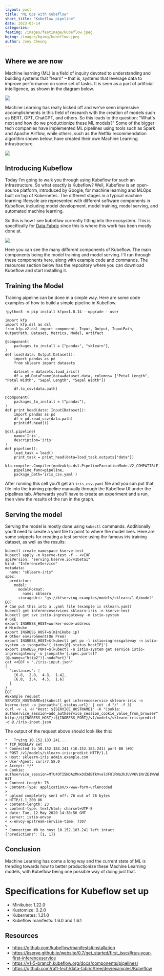 ```yaml
---
layout: post
title: "ML Ops with Kubeflow"
short_title: "Kubeflow pipeline"
date: 2023-03-14
categories:
featimg: /images/featimage/kubeflow.jpeg
bgimg: /images/bgimg/kubeflow.jpeg
author: Joey Cheung
---
```


## Where we are now
Machine learning (ML) is a field of inquiry devoted to understanding and building systems that "learn" – that is, systems that leverage data to improve performance on some set of tasks. It is seen as a part of artificial intelligence, as shown in the diagram below.

![](https://i.imgur.com/Gy2Lr5H.png)


Machine Learning has really kicked off and we've seen impressive accomplishments in this field of research with the creation of models such as BERT, GPT, ChatGPT, and others. So this leads to the question: "What's next and how do we productionize these ML models?" Some of the bigger tech companies have implemented ML pipelines using tools such as Spark and Apache Airflow,  while others, such as the Netflix recommendation algorithm shown below, have created their own Machine Learning infrastructure. 

![](https://i.imgur.com/aWqzHeO.jpg)

## Introducing Kubeflow

Today I'm going to walk you through using Kubeflow for such an infrastructure. So what exactly is Kubeflow? Well, Kubeflow is an open-source platform, introduced by Google, for machine learning and MLOps built on top of Kubernetes. The different stages in a typical machine learning lifecycle are represented with different software components in Kubeflow, including model development, model training, model serving, and automated machine learning. 

So this is how I see kubeflow currently fitting into the ecosystem. This is specifically for [Data Fabric](https://datafabric.goraft.tech/) since this is where this work has been mostly done at.

![](https://i.imgur.com/Hu10Vl6.png)


Here you can see the many different components of Kubeflow. The main components being the model training and model serving. I'll run through these components here, along with example code and commands. The resources section below has the repository where you can download Kubeflow and start installing it. 

## Training the Model

Training pipeline can be done in a simple way. Here are some code examples of how to build a simple pipeline in Kubeflow. 
```
!python3 -m pip install kfp==1.8.14 --upgrade --user
```
```
import kfp
import kfp.dsl as dsl
from kfp.v2.dsl import component, Input, Output, InputPath, OutputPath, Dataset, Metrics, Model, Artifact
```
```
@component(
    packages_to_install = ["pandas", "sklearn"],
)
def load(data: Output[Dataset]):
    import pandas as pd
    from sklearn import datasets

    dataset = datasets.load_iris()
    df = pd.DataFrame(data=dataset.data, columns= ["Petal Length", "Petal Width", "Sepal Length", "Sepal Width"])
    
    df.to_csv(data.path)

@component(
    packages_to_install = ["pandas"],
)
def print_head(data: Input[Dataset]):
    import pandas as pd
    df = pd.read_csv(data.path)
    print(df.head())

@dsl.pipeline(
    name='Iris',
    description='iris'
)
def pipeline():
    load_task = load()
    print_task = print_head(data=load_task.outputs["data"])

kfp.compiler.Compiler(mode=kfp.dsl.PipelineExecutionMode.V2_COMPATIBLE).compile(
    pipeline_func=pipeline,
    package_path='iris_csv.yaml')
```
After running this cell you'll get an `iris_csv.yaml` file and you can put that file into the training pipeline manually through the Kubeflow UI under the pipelines tab. Afterwards you'll have to create an experiment and a run, then view the results of the run in the graph.

## Serving the model

Serving the model is mostly done using `kubectl` commands. Additionally you'll need to create a yaml file to point to where the model lives. Here are some snippets for creating a test service using the famous iris training dataset, as well as the results:

```
kubectl create namespace kserve-test
kubectl apply -n kserve-test -f - <<EOF
apiVersion: "serving.kserve.io/v1beta1"
kind: "InferenceService"
metadata:
  name: "sklearn-iris"
spec:
  predictor:
    model:
      modelFormat:
        name: sklearn
      storageUri: "gs://kfserving-examples/models/sklearn/1.0/model"
EOF
# Can put this into a .yaml file (example is sklearn.yaml)
kubectl get inferenceservices sklearn-iris -n kserve-test
kubectl get svc istio-ingressgateway -n istio-system
# GKE
export INGRESS_HOST=worker-node-address
# Minikube
export INGRESS_HOST=$(minikube ip)
# Other environment(On Prem)
export INGRESS_HOST=$(kubectl get po -l istio=ingressgateway -n istio-system -o jsonpath='{.items[0].status.hostIP}')
export INGRESS_PORT=$(kubectl -n istio-system get service istio-ingressgateway -o jsonpath='{.spec.ports[?(@.name=="http2")].nodePort}')
cat <<EOF > "./iris-input.json"
{
  "instances": [
    [6.8,  2.8,  4.8,  1.4],
    [6.0,  3.4,  4.5,  1.6]
  ]
}
EOF
#Example request
SERVICE_HOSTNAME=$(kubectl get inferenceservice sklearn-iris -n kserve-test -o jsonpath='{.status.url}' | cut -d "/" -f 3)
curl -v -L -H "Host: ${SERVICE_HOSTNAME}" -H "Cookie: authservice_session=add_authservice_session_cookie_value_from_browser" http://${INGRESS_HOST}:${INGRESS_PORT}/v1/models/sklearn-iris:predict -d @./iris-input.json
```

The output of the request above should look like this: 

```
*   Trying 10.152.183.241...
* TCP_NODELAY set
* Connected to 10.152.183.241 (10.152.183.241) port 80 (#0)
> POST /v1/models/sklearn-iris:predict HTTP/1.1
> Host: sklearn-iris.admin.example.com
> User-Agent: curl/7.58.0
> Accept: */*
> Cookie: authservice_session=MTU4OTI5NDAzMHxOd3dBTkVveldFUlRWa3hJUVVKV1NrZE1WVWhCVmxSS05GRTFSMGhaVmtWR1JrUlhSRXRRUmtnMVRrTkpUekpOTTBOSFNGcElXRkU9fLgsofp8amFkZv4N4gnFUGjCePgaZPAU20ylfr8J-63T
> Content-Length: 76
> Content-Type: application/x-www-form-urlencoded
> 
* upload completely sent off: 76 out of 76 bytes
< HTTP/1.1 200 OK
< content-length: 23
< content-type: text/html; charset=UTF-8
< date: Tue, 12 May 2020 14:38:50 GMT
< server: istio-envoy
< x-envoy-upstream-service-time: 7307
< 
* Connection #0 to host 10.152.183.241 left intact
{"predictions": [1, 1]}
```

## Conclusion 

Machine Learning has come a long way and the current state of ML is trending towards how to better productionize these Machine Learning models, with Kubeflow being one possible way of doing just that.

# Specifications for Kubeflow set up

- Minikube: 1.22.0
- Kustomize: 3.2.0
- Kubernetes: 1.21.0
- Kubeflow manifests: 1.6.0 and 1.6.1

## Resources

- https://github.com/kubeflow/manifests#installation
- https://kserve.github.io/website/0.7/get_started/first_isvc/#run-your-first-inferenceservice
- https://v1-5-branch.kubeflow.org/docs/components/pipelines/
- https://github.com/raft-tech/data-fabric/tree/dev/examples/Kubeflow